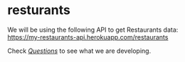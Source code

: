 # resturants

We will be using the following API to get Restaurants data:   
https://my-restaurants-api.herokuapp.com/restaurants

Check *[Questions](https://github.com/parth-007/restaurants/blob/main/question.txt)* to see what we are developing.
